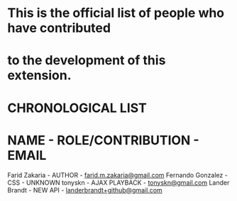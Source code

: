 # This is the official list of people who have contributed
# to the development of this extension.

# CHRONOLOGICAL LIST
# NAME - ROLE/CONTRIBUTION - EMAIL
Farid Zakaria - AUTHOR - farid.m.zakaria@gmail.com
Fernando Gonzalez - CSS - UNKNOWN
tonyskn - AJAX PLAYBACK - tonyskn@gmail.com
Lander Brandt - NEW API - landerbrandt+github@gmail.com